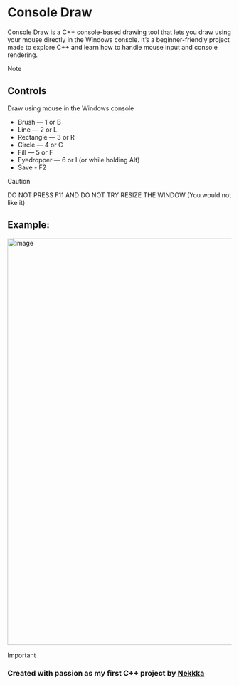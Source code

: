# Console Draw

Console Draw is a C++ console-based drawing tool that lets you draw using your mouse directly in the Windows console.
It’s a beginner-friendly project made to explore C++ and learn how to handle mouse input and console rendering.

>[!NOTE]
>  ## Controls
>
>Draw using mouse in the Windows console
>-  Brush — 1 or B 
>-  Line — 2 or L
>-  Rectangle — 3 or R
>-  Circle — 4 or C
>-  Fill — 5 or F
>-  Eyedropper — 6 or I (or while holding Alt)
>-  Save - F2


>[!CAUTION]
>DO NOT PRESS F11 AND DO NOT TRY RESIZE THE WINDOW (You would not like it)

  ## Example:

<img width="1200" height="914" alt="image" src="https://github.com/user-attachments/assets/9e3b8a08-bd98-4fe6-b104-d918df9d674e" />

>[!IMPORTANT]
>### Created with passion as my first C++ project by [Nekkka](https://github.com/Nekkkka)
